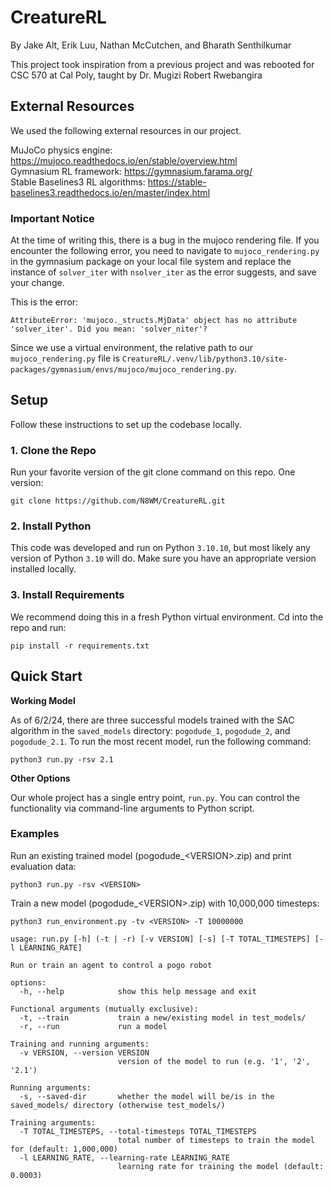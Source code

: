 # CreatureRL

By Jake Alt, Erik Luu, Nathan McCutchen, and Bharath Senthilkumar


This project took inspiration from a previous project and was rebooted for CSC 570 at Cal Poly, taught by Dr. Mugizi Robert Rwebangira

## External Resources

We used the following external resources in our project.

MuJoCo physics engine: https://mujoco.readthedocs.io/en/stable/overview.html  
Gymnasium RL framework: https://gymnasium.farama.org/  
Stable Baselines3 RL algorithms: https://stable-baselines3.readthedocs.io/en/master/index.html  

### Important Notice

At the time of writing this, there is a bug in the mujoco rendering file. If you encounter the following error, you need to navigate to `mujoco_rendering.py` in the gymnasium package on your local file system and replace the instance of `solver_iter` with `nsolver_iter` as the error suggests, and save your change.

This is the error:

```
AttributeError: 'mujoco._structs.MjData' object has no attribute 'solver_iter'. Did you mean: 'solver_niter'?
```

Since we use a virtual environment, the relative path to our `mujoco_rendering.py` file is `CreatureRL/.venv/lib/python3.10/site-packages/gymnasium/envs/mujoco/mujoco_rendering.py`.

## Setup

Follow these instructions to set up the codebase locally.

### 1. Clone the Repo

Run your favorite version of the git clone command on this repo. One version:

`git clone https://github.com/N8WM/CreatureRL.git`

### 2. Install Python

This code was developed and run on Python `3.10.10`, but most likely any version of Python `3.10` will do. Make sure you have an appropriate version installed locally.

### 3. Install Requirements

We recommend doing this in a fresh Python virtual environment. Cd into the repo and run:

`pip install -r requirements.txt`

## Quick Start

**Working Model**

As of 6/2/24, there are three successful models trained with the SAC algorithm in the `saved_models` directory: `pogodude_1`, `pogodude_2`, and `pogodude_2.1`. To run the most recent model, run the following command:

`python3 run.py -rsv 2.1`

**Other Options**

Our whole project has a single entry point, `run.py`. You can control the functionality via command-line arguments to Python script.

### Examples

Run an existing trained model (pogodude_\<VERSION\>.zip) and print evaluation data:

`python3 run.py -rsv <VERSION>`

Train a new model (pogodude_\<VERSION\>.zip) with 10,000,000 timesteps:

`python3 run_environment.py -tv <VERSION> -T 10000000`

```
usage: run.py [-h] (-t | -r) [-v VERSION] [-s] [-T TOTAL_TIMESTEPS] [-l LEARNING_RATE]

Run or train an agent to control a pogo robot

options:
  -h, --help            show this help message and exit

Functional arguments (mutually exclusive):
  -t, --train           train a new/existing model in test_models/
  -r, --run             run a model

Training and running arguments:
  -v VERSION, --version VERSION
                        version of the model to run (e.g. '1', '2', '2.1')

Running arguments:
  -s, --saved-dir       whether the model will be/is in the saved_models/ directory (otherwise test_models/)

Training arguments:
  -T TOTAL_TIMESTEPS, --total-timesteps TOTAL_TIMESTEPS
                        total number of timesteps to train the model for (default: 1,000,000)
  -l LEARNING_RATE, --learning-rate LEARNING_RATE
                        learning rate for training the model (default: 0.0003)
```
